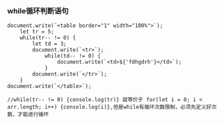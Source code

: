 ### while循环判断语句

	document.write(`<table border="1" width="100%">`);
		let tr = 5;
		while(tr-- != 0) {
			let td = 3;
			document.write(`<tr>`);
				while(td-- != 0) {
					document.write(`<td>${'fdhgdrh'}</td>`);
				}
			document.write(`</tr>`);
		}
	document.write(`</table>`);
	
	//while(tr-- != 0) {console.log(tr)} 就等价于 for(let i = 0; i < arr.length; i++) {console.log(i)},但是while有循环次数限制，必须先定义好次数，才能进行循环